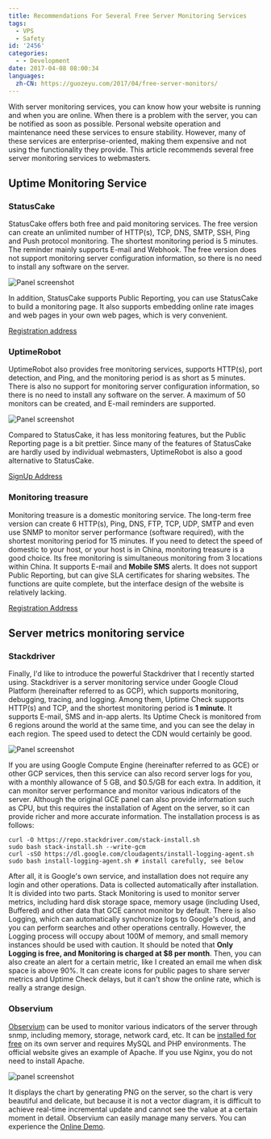 ```yaml
---
title: Recommendations For Several Free Server Monitoring Services
tags:
  - VPS
  - Safety
id: '2456'
categories:
  - - Development
date: 2017-04-08 08:00:34
languages:
  zh-CN: https://guozeyu.com/2017/04/free-server-monitors/
---
```


With server monitoring services, you can know how your website is running and when you are online. When there is a problem with the server, you can be notified as soon as possible. Personal website operation and maintenance need these services to ensure stability. However, many of these services are enterprise-oriented, making them expensive and not using the functionality they provide. This article recommends several free server monitoring services to webmasters.
<!-- more -->

## Uptime Monitoring Service

### StatusCake

StatusCake offers both free and paid monitoring services. The free version can create an unlimited number of HTTP(s), TCP, DNS, SMTP, SSH, Ping and Push protocol monitoring. The shortest monitoring period is 5 minutes. The reminder mainly supports E-mail and Webhook. The free version does not support monitoring server configuration information, so there is no need to install any software on the server.

![Panel screenshot](https://imagedelivery.net/6T-behmofKYLsxlrK0l_MQ/a369a751-275e-4416-fb1c-75cd6f010d00/large)

In addition, StatusCake supports Public Reporting, you can use StatusCake to build a monitoring page. It also supports embedding online rate images and web pages in your own web pages, which is very convenient.

[Registration address](https://app.statuscake.com/Try/?Plan=FREE)

### UptimeRobot

UptimeRobot also provides free monitoring services, supports HTTP(s), port detection, and Ping, and the monitoring period is as short as 5 minutes. There is also no support for monitoring server configuration information, so there is no need to install any software on the server. A maximum of 50 monitors can be created, and E-mail reminders are supported.

![Panel screenshot](https://imagedelivery.net/6T-behmofKYLsxlrK0l_MQ/5dc617eb-7fe8-46bd-a0e6-7a241e859800/large)

Compared to StatusCake, it has less monitoring features, but the Public Reporting page is a bit prettier. Since many of the features of StatusCake are hardly used by individual webmasters, UptimeRobot is also a good alternative to StatusCake.

[SignUp Address](https://uptimerobot.com/signUp)

### Monitoring treasure

Monitoring treasure is a domestic monitoring service. The long-term free version can create 6 HTTP(s), Ping, DNS, FTP, TCP, UDP, SMTP and even use SNMP to monitor server performance (software required), with the shortest monitoring period for 15 minutes. If you need to detect the speed of domestic to your host, or your host is in China, monitoring treasure is a good choice. Its free monitoring is simultaneous monitoring from 3 locations within China. It supports E-mail and **Mobile SMS** alerts. It does not support Public Reporting, but can give SLA certificates for sharing websites. The functions are quite complete, but the interface design of the website is relatively lacking.

[Registration Address](https://www.jiankongbao.com/new_signup)

## Server metrics monitoring service

### Stackdriver

Finally, I'd like to introduce the powerful Stackdriver that I recently started using. Stackdriver is a server monitoring service under Google Cloud Platform (hereinafter referred to as GCP), which supports monitoring, debugging, tracing, and logging. Among them, Uptime Check supports HTTP(s) and TCP, and the shortest monitoring period is **1 minute**. It supports E-mail, SMS and in-app alerts. Its Uptime Check is monitored from 6 regions around the world at the same time, and you can see the delay in each region. The speed used to detect the CDN would certainly be good.

![Panel screenshot](https://imagedelivery.net/6T-behmofKYLsxlrK0l_MQ/b5ad0138-ab27-4b6b-f973-36debdd7bb00/large)

If you are using Google Compute Engine (hereinafter referred to as GCE) or other GCP services, then this service can also record server logs for you, with a monthly allowance of 5 GB, and $0.5/GB for each extra. In addition, it can monitor server performance and monitor various indicators of the server. Although the original GCE panel can also provide information such as CPU, but this requires the installation of Agent on the server, so it can provide richer and more accurate information. The installation process is as follows:

```
curl -O https://repo.stackdriver.com/stack-install.sh
sudo bash stack-install.sh --write-gcm
curl -sSO https://dl.google.com/cloudagents/install-logging-agent.sh
sudo bash install-logging-agent.sh # install carefully, see below
```

After all, it is Google's own service, and installation does not require any login and other operations. Data is collected automatically after installation. It is divided into two parts. Stack Monitoring is used to monitor server metrics, including hard disk storage space, memory usage (including Used, Buffered) and other data that GCE cannot monitor by default. There is also Logging, which can automatically synchronize logs to Google's cloud, and you can perform searches and other operations centrally. However, the Logging process will occupy about 100M of memory, and small memory instances should be used with caution. It should be noted that **Only Logging is free, and Monitoring is charged at $8 per month**. Then, you can also create an alert for a certain metric, like I created an email me when disk space is above 90%. It can create icons for public pages to share server metrics and Uptime Check delays, but it can't show the online rate, which is really a strange design.

### Observium

[Observium](http://observium.org/) can be used to monitor various indicators of the server through snmp, including memory, storage, network card, etc. It can be [installed for free](http://observium.org/wiki/Installation) on its own server and requires MySQL and PHP environments. The official website gives an example of Apache. If you use Nginx, you do not need to install Apache.

![panel screenshot](https://imagedelivery.net/6T-behmofKYLsxlrK0l_MQ/ceaf176d-5402-4fe7-8dcf-1b8105384600/large)
 
It displays the chart by generating PNG on the server, so the chart is very beautiful and delicate, but because it is not a vector diagram, it is difficult to achieve real-time incremental update and cannot see the value at a certain moment in detail. Observium can easily manage many servers. You can experience the [Online Demo](http://demo.observium.org).
